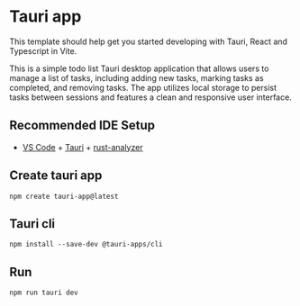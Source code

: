 # Tauri app

This template should help get you started developing with Tauri, React and Typescript in Vite. 

This is a simple todo list Tauri desktop application that allows users to manage a list of tasks, including adding new tasks, marking tasks as completed, and removing tasks. The app utilizes local storage to persist tasks between sessions and features a clean and responsive user interface. 

## Recommended IDE Setup

- [VS Code](https://code.visualstudio.com/) + [Tauri](https://marketplace.visualstudio.com/items?itemName=tauri-apps.tauri-vscode) + [rust-analyzer](https://marketplace.visualstudio.com/items?itemName=rust-lang.rust-analyzer)

## Create tauri app

```
npm create tauri-app@latest
```

## Tauri cli

```
npm install --save-dev @tauri-apps/cli
```
## Run
```
npm run tauri dev
```

